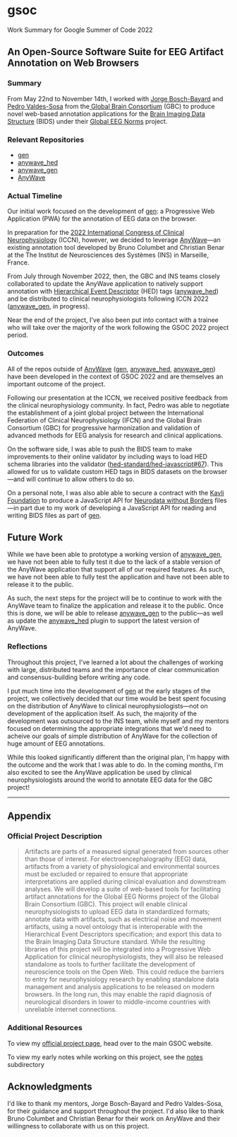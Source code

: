 # gsoc
Work Summary for Google Summer of Code 2022

## An Open-Source Software Suite for EEG Artifact Annotation on Web Browsers

### Summary
From May 22nd to November 14th, I worked with [Jorge Bosch-Bayard](https://scholar.google.com/citations?user=-wVncXgAAAAJ&hl=en) and [Pedro Valdes-Sosa](https://scholar.google.com/citations?user=0M2PVJIAAAAJ&hl=en) from the[ Global Brain Consortium](https://globalbrainconsortium.org/) (GBC) to produce novel web-based annotation applications for the [Brain Imaging Data Structure](https://bids.neuroimaging.io/) (BIDS) under their [Global EEG Norms](https://globalbrainconsortium.org/project-norms.html) project.

### Relevant Repositories
- [gen]
- [anywave_hed]
- [anywave_gen]
- [AnyWave]

### Actual Timeline
Our initial work focused on the development of [gen]: a Progressive Web Application (PWA) for the annotation of EEG data on the browser. 

In preparation for the [2022 International Congress of Clinical Neurophysiology](https://ifcn.site-ym.com/mpage/ICCN2022) (ICCN), however, we decided to leverage [AnyWave]—an existing annotation tool developed by Bruno Columbet and Christian Benar at the The Institut de Neurosciences des Systèmes (INS) in Marseille, France.

From July through November 2022, then, the GBC and INS teams closely collaborated to update the AnyWave application to natively support annotation with [Hierarchical Event Descriptor](https://bids-specification.readthedocs.io/en/stable/99-appendices/03-hed.html) (HED) tags ([anywave_hed]) and be distributed to clinical neurophysiologists following ICCN 2022 ([anywave_gen], in progress).

Near the end of the project, I've also been put into contact with a trainee who will take over the majority of the work following the GSOC 2022 project period.

### Outcomes
All of the repos outside of [AnyWave] ([gen], [anywave_hed], [anywave_gen]) have been developed in the context of GSOC 2022 and are themselves an important outcome of the project.

Following our presentation at the ICCN, we received positive feedback from the clinical neurophysiology community. In fact, Pedro was able to negotiate the establishment of a joint global project
between the International Federation of Clinical
Neurophysiology (IFCN) and the Global Brain Consortium
(GBC) for progressive harmonization and validation of
advanced methods for EEG analysis for research and clinical
applications.

On the software side, I was able to push the BIDS team to make improvements to their online validator by including ways to load HED schema libraries into the validator ([hed-standard/hed-javascript#67](https://github.com/hed-standard/hed-javascript/issues/67)). This allowed for us to validate custom HED tags in BIDS datasets on the browser—and will continue to allow others to do so.

On a personal note, I was also able able to secure a contract with the [Kavli Foundation](https://kavlifoundation.org/) to produce a JavaScript API for [Neurodata without Borders](https://www.nwb.org/) files—in part due to my work of developing a JavaScript API for reading and writing BIDS files as part of [gen].

## Future Work
While we have been able to prototype a working version of [anywave_gen], we have not been able to fully test it due to the lack of a stable version of the AnyWave application that support all of our required features. As such, we have not been able to fully test the application and have not been able to release it to the public.

As such, the next steps for the project will be to continue to work with the AnyWave team to finalize the application and release it to the public. Once this is done, we will be able to release [anywave_gen] to the public—as well as update the [anywave_hed] plugin to support the latest version of AnyWave.

### Reflections
Throughout this project, I've learned a lot about the challenges of working with large, distributed teams and the importance of clear communication and consensus-building before writing any code.

I put much time into the development of [gen] at the early stages of the project, we collectively decided that our time would be best spent focusing on the distribution of AnyWave to clinical neurophysiologists—not on development of the application itself. As such, the majority of the development was outsourced to the INS team, while myself and my mentors focused on determining the appropriate integrations that we'd need to acheive our goals of simple distribution of AnyWave for the collection of huge amount of EEG annotations.

While this looked significantly different than the original plan, I'm happy with the outcome and the work that I was able to do. In the coming months, I'm also excited to see the AnyWave application be used by clinical neurophysiologists around the world to annotate EEG data for the GBC project!

----

## Appendix
### Official Project Description
> Artifacts are parts of a measured signal generated from sources other than those of interest. For electroencephalography (EEG) data, artifacts from a variety of physiological and environmental sources must be excluded or repaired to ensure that appropriate interpretations are applied during clinical evaluation and downstream analyses. We will develop a suite of web-based tools for facilitating artifact annotations for the Global EEG Norms project of the Global Brain Consortium (GBC). This project will enable clinical neurophysiologists to upload EEG data in standardized formats; annotate data with artifacts, such as electrical noise and movement artifacts, using a novel ontology that is interoperable with the Hierarchical Event Descriptors specification; and export this data to the Brain Imaging Data Structure standard. While the resulting libraries of this project will be integrated into a Progressive Web Application for clinical neurophysiologists, they will also be released standalone as tools to further facilitate the development of neuroscience tools on the Open Web. This could reduce the barriers to entry for neurophysiology research by enabling standalone data management and analysis applications to be released on modern browsers. In the long run, this may enable the rapid diagnosis of neurological disorders in lower to middle-income countries with unreliable internet connections.

### Additional Resources
To view my [official project page](https://summerofcode.withgoogle.com/programs/2022/projects/WOkMdu9V), head over to the main GSOC website.

To view my early notes while working on this project, see the [notes](./notes/README.md) subdirectory


[gen]: https://github.com/garrettmflynn/gen
[anywave_hed]: https://github.com/garrettmflynn/anywave_hed
[anywave_gen]: https://github.com/garrettmflynn/anywave_gen
[AnyWave]: https://gitlab-dynamap.timone.univ-amu.fr/anywave/anywave

## Acknowledgments
I'd like to thank my mentors, Jorge Bosch-Bayard and Pedro Valdes-Sosa, for their guidance and support throughout the project. I'd also like to thank Bruno Columbet and Christian Benar for their work on AnyWave and their willingness to collaborate with us on this project.